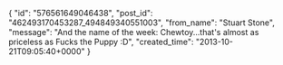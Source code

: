 {
   "id": "576561649046438",
   "post_id": "462493170453287_494849340551003",
   "from_name": "Stuart Stone",
   "message": "And the name of the week: Chewtoy...that's almost as priceless as Fucks the Puppy :D",
   "created_time": "2013-10-21T09:05:40+0000"
 }
